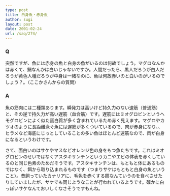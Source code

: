 ```yaml
---
type: post
title: 白身魚・赤身魚
author: sugi
layout: post
date: 2001-02-24
url: /saq/274/
---
```

### Q 

突然ですが、魚には赤身の魚と白身の魚がいるのは何故でしょう。マグロなんかは赤くて、鯛なんかは白いじゃないですか。人間だったら、黒人だろうが白人だろうが黄色人種だろうが中身は一緒なのに、魚は何故赤いのと白いのがいるのでしょう？。（ここかさんからの質問）

### A 

魚の筋肉には二種類あります。瞬発力は高いけど持久力のない速筋（普通筋）と、その逆で持久力が高い遅筋（血合筋）です。遅筋にはミオグロビンというヘモグロビンによく似た蛋白質が多く含まれているため赤く見えます。マグロやカツオのように長距離泳ぐ魚には遅筋が多くついているので、肉が赤身になり、、ヒラメなど海底にじっとしていることの多い魚はほとんど速筋なので、肉が白身になるというわけです。

さて、面白いのはサケやマスなどオレンジ色の身をもつ魚たちです。これはミオグロビンのせいではなくアスタキサンチンというカニやエビの体表を赤くしているのと同じ色素のためだそうです。アスタキサンチンは、もともと体にあるものではなく、餌から取り込まれるものです（つまりサケはもともと白身の魚ということ）。昔飼っていたカナリアに、毛色を赤くする餌なんていうのを食べさせたりしていましたが、サケでも同じようなことが行われているようです。確かに白っぽいサケなんておいしくなさそうですもんね。
